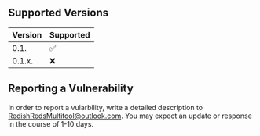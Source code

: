 
## Supported Versions

| Version | Supported          |
| ------- | ------------------ |
| 0.1.    | :white_check_mark: |
| 0.1.x.  | :x:                |

## Reporting a Vulnerability
In order to report a vularbility, write a detailed description to RedishRedsMultitool@outlook.com.
You may expect an update or response in the course of 1-10 days.
